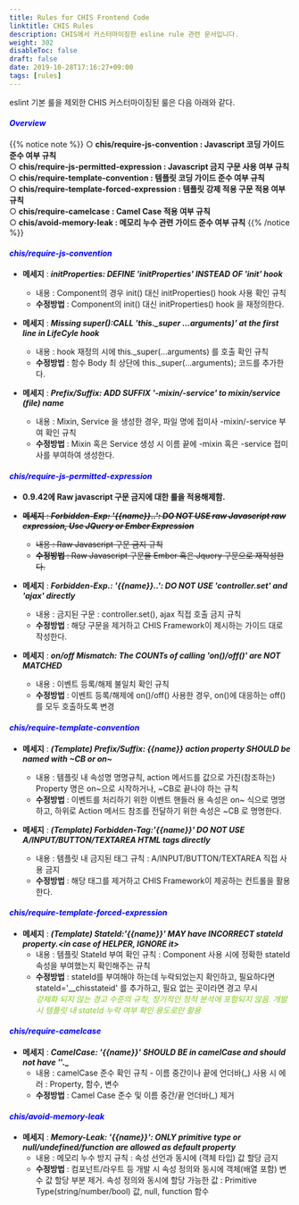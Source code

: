 ```yaml
---
title: Rules for CHIS Frontend Code
linktitle: CHIS Rules
description: CHIS에서 커스터마이징한 esline rule 관련 문서입니다.
weight: 302
disableToc: false
draft: false
date: 2019-10-28T17:16:27+09:00
tags: [rules]
---
```


eslint 기본 룰을 제외한 CHIS 커스터마이징된 룰은 다음 아래와 같다. 

#### <span style="color:blue">_Overview_</span>
{{% notice note %}}
○ **chis/require-js-convention : <scan class='colored2'>Javascript 코딩 가이드 준수 여부 규칙</scan>**    
○ **chis/require-js-permitted-expression : <scan class='colored2'>Javascript 금지 구문 사용 여부 규칙</scan>**  
○ **chis/require-template-convention : <scan class='colored2'>템플릿 코딩 가이드 준수 여부 규칙</scan>**     
○ **chis/require-template-forced-expression : <scan class='colored2'>템플릿 강제 적용 구문 적용 여부 규칙</scan>**  
○ **chis/require-camelcase : <scan class='colored2'>Camel Case 적용 여부 규칙</scan>**  
○ **chis/avoid-memory-leak : <scan class='colored2'>메모리 누수 관련 가이드 준수 여부 규칙</scan>**
{{% /notice %}}

#### <span style="color:blue">_chis/require-js-convention_</span>
  - **메세지** : **_<scan class='colored2'>initProperties: DEFINE 'initProperties' INSTEAD OF 'init' hook</scan>_** 
    - 내용 : Component의 경우 init() 대신 initProperties() hook 사용 확인 규칙
    - **수정방법** : Component의 init() 대신 initProperties() hook 을 재정의한다.

  - **메세지** : **_<scan class='colored2'>Missing super():CALL 'this.\_super ...arguments)' at the first line in LifeCyle hook</scan>_**
    - 내용 : hook 재정의 시에 this._super(...arguments) 를 호출 확인 규칙
    - **수정방법** : 함수 Body 최 상단에 this._super(...arguments); 코드를 추가한다.

  - **메세지** : **_<scan class='colored2'>Prefix/Suffix: ADD SUFFIX '-mixin/-service' to mixin/service (file) name</scan>_**
    - 내용 : Mixin, Service 을 생성한 경우, 파일 명에 접미사 -mixin/-service 부여 확인 규칙
    - **수정방법** : Mixin 혹은 Service 생성 시 이름 끝에 -mixin 혹은 -service 접미사를 부여하여 생성한다.

#### <span style="color:blue">_chis/require-js-permitted-expression_</span>
  - **0.9.42에 Raw javascript 구문 금지에 대한 룰을 적용해제함.**
  - ~~**메세지** : **_<scan class='colored2'>Forbidden-Exp: '{{name}}..': DO NOT USE raw Javascript raw expression, Use JQuery or Ember Expression</scan>_**~~ 
    - ~~내용 : Raw Javascript 구문 금지 규칙~~
    - ~~**수정방법** : Raw Javascript 구문을 Ember 혹은 Jquery 구문으로 재작성한다.~~

  - **메세지** : **_<scan class='colored2'>Forbidden-Exp.: '{{name}}..': DO NOT USE 'controller.set' and 'ajax' directly</scan>_**
    - 내용 : 금지된 구문 : controller.set(), ajax 직접 호출 금지 규칙
    - **수정방법** : 해당 구문을 제거하고 CHIS Framework이 제시하는 가이드 대로 작성한다.

  - **메세지** : **_<scan class='colored2'>on/off Mismatch: The COUNTs of calling 'on()/off()' are NOT MATCHED</scan>_**
    - 내용 : 이벤트 등록/해제 불일치 확인 규칙
    - **수정방법** : 이벤트 등록/해제에 on()/off() 사용한 경우, on()에 대응하는 off()를 모두 호출하도록 변경

#### <span style="color:blue">_chis/require-template-convention_</span>
  - **메세지** : **_<scan class='colored2'>(Template) Prefix/Suffix: {{name}} action property SHOULD be named with ~CB or on~</scan>_**
    - 내용 : 템플릿 내 속성명 명명규칙, action 메서드를 값으로 가진(참조하는) Property 명은 on~으로 시작하거나, ~CB로 끝나야 하는 규칙
    - **수정방법** : 이벤트를 처리하기 위한 이벤트 핸들러 용 속성은 on~ 식으로 명명하고, 하위로 Action 메서드 참조를 전달하기 위한 속성은 ~CB 로 명명한다.

  - **메세지** : **_<scan class='colored2'>(Template) Forbidden-Tag:'{{name}}' DO NOT USE A/INPUT/BUTTON/TEXTAREA HTML tags directly</scan>_**
    - 내용 : 템플릿 내 금지된 태그 규칙 : A/INPUT/BUTTON/TEXTAREA 직접 사용 금지
    - **수정방법** : 해당 태그를 제거하고 CHIS Framework이 제공하는 컨트롤을 활용한다.

#### <span style="color:blue">_chis/require-template-forced-expression_</span>
  - **메세지** : **_<scan class='colored2'>(Template) StateId:'{{name}}' MAY have INCORRECT stateId property.<in case of HELPER, IGNORE it></scan>_**  
    - 내용 : 템플릿 StateId 부여 확인 규칙 : Component 사용 시에 정확한 stateId 속성을 부여했는지 확인해주는 규칙  
    - **수정방법** : stateId를 부여해야 하는데 누락되었는지 확인하고, 필요하다면 stateId='__chisstateid' 를 추가하고, 필요 없는 곳이라면 경고 무시  
  <i style="color:#82c91e;text-shadow: 1px 1px 1px #ccc; font-size: 1em;" class="fas fa-exclamation"></i><span style="color: #82c91e"> _강제화 되지 않는 경고 수준의 규칙, 정기적인 정적 분석에 포함되지 않음. 개발 시 템플릿 내 stateId 누락 여부 확인 용도로만 활용_ </span>

#### <span style="color:blue">_chis/require-camelcase_</span>
  - **메세지** : **_<scan class='colored2'>CamelCase: '{{name}}' SHOULD BE in camelCase and should not have '_'.</scan>_** 
    - 내용 : camelCase 준수 확인 규칙 - 이름 중간이나 끝에 언더바(_) 사용 시 에러 : Property, 함수, 변수
    - **수정방법** : Camel Case 준수 및 이름 중간/끝 언더바(_) 제거
  
#### <span style="color:blue">_chis/avoid-memory-leak_</span>
  - **메세지** : **_<scan class='colored2'>Memory-Leak: '{{name}}': ONLY primitive type or null/undefined/function are allowed as default property_** 
    - 내용 : 메모리 누수 방지 규칙 : 속성 선언과 동시에 (객체 타입) 값 할당 금지
    - **수정방법** : 컴포넌트/라우트 등 개발 시 속성 정의와 동시에 객체(배열 포함) 변수 값 할당 부분 제거. 속성 정의와 동시에 할당 가능한 값 : Primitive Type(string/number/bool) 값, null, function 함수
